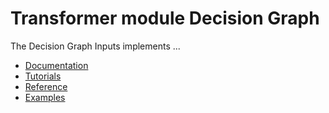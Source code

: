 # Transformer module Decision Graph

The Decision Graph Inputs implements ...


 - [Documentation](Documentation/README.md)
 - [Tutorials](Documentation/Tutorials.md)
 - [Reference](Documentation/Reference.md)
 - [Examples](Examples)
